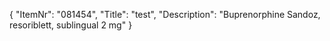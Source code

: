 {
  "ItemNr": "081454",
  "Title": "test",
  "Description": "Buprenorphine Sandoz, resoriblett, sublingual 2 mg"
}